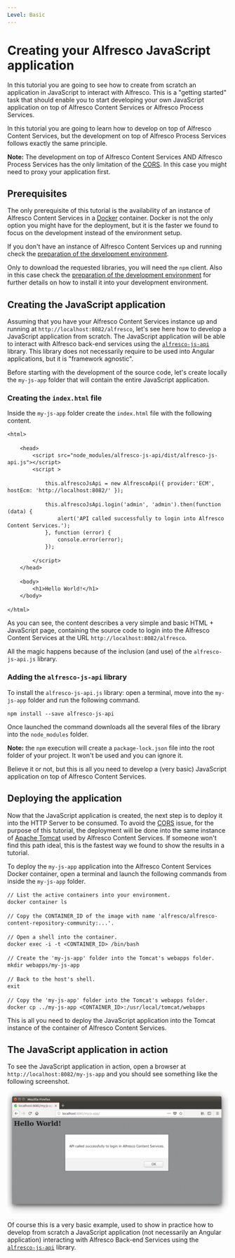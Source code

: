 ```yaml
---
Level: Basic
---
```

# Creating your Alfresco JavaScript application

In this tutorial you are going to see how to create from scratch an application in JavaScript to interact with Alfresco. This is a "getting started" task that should enable you to start developing your own JavaScript application on top of Alfresco Content Services or Alfresco Process Services.

In this tutorial you are going to learn how to develop on top of Alfresco Content Services, but the development on top of Alfresco Process Services follows exactly the same principle.

**Note:** The development on top of Alfresco Content Services AND Alfresco Process Services has the only limitation of the [CORS](https://en.wikipedia.org/wiki/Cross-origin_resource_sharing). In this case you might need to proxy your application first.

## Prerequisites

The only prerequisite of this tutorial is the availability of an instance of Alfresco Content Services in a [Docker](https://www.docker.com/) container. Docker is not the only option you might have for the deployment, but it is the faster we found to focus on the development instead of the environment setup.

If you don't have an instance of Alfresco Content Services up and running check the [preparation of the development environment](./preparing-environment.html).

Only to download the requested libraries, you will need the `npm` client. Also in this case check the [preparation of the development environment](./preparing-environment.html) for further details on how to install it into your development environment.

## Creating the JavaScript application

Assuming that you have your Alfresco Content Services instance up and running at `http://localhost:8082/alfresco`, let's see here how to develop a JavaScript application from scratch. The JavaScript application will be able to interact with Alfresco back-end services using the [`alfresco-js-api`](https://github.com/Alfresco/alfresco-js-api) library. This library does not necessarily require to be used into Angular applications, but it is "framework agnostic".

Before starting with the development of the source code, let's create locally the `my-js-app` folder that will contain the entire JavaScript application.

### Creating the `index.html` file

Inside the `my-js-app` folder create the `index.html` file with the following content.

    <html>
    
        <head>
            <script src="node_modules/alfresco-js-api/dist/alfresco-js-api.js"></script>
            <script >
    
                this.alfrescoJsApi = new AlfrescoApi({ provider:'ECM', hostEcm: 'http://localhost:8082/' });
    
                this.alfrescoJsApi.login('admin', 'admin').then(function (data) {
                    alert('API called successfully to login into Alfresco Content Services.');
                }, function (error) {
                    console.error(error);
                });
    
            </script>
        </head>
    
        <body>
            <h1>Hello World!</h1>
        </body>
    
    </html>

As you can see, the content describes a very simple and basic HTML + JavaScript page, containing the source code to login into the Alfresco Content Services at the URL `http://localhost:8082/alfresco`.

All the magic happens because of the inclusion (and use) of the `alfresco-js-api.js` library.

### Adding the `alfresco-js-api` library

To install the `alfresco-js-api.js` library: open a terminal, move into the `my-js-app` folder and run the following command.

    npm install --save alfresco-js-api

Once launched the command downloads all the several files of the library into the `node_modules` folder.

**Note:** the `npm` execution will create a `package-lock.json` file into the root folder of your project. It won't be used and you can ignore it.

Believe it or not, but this is all you need to develop a (very basic) JavaScript application on top of Alfresco Content Services.

## Deploying the application

Now that the JavaScript application is created, the next step is to deploy it into the HTTP Server to be consumed. To avoid the [CORS](https://en.wikipedia.org/wiki/Cross-origin_resource_sharing) issue, for the purpose of this tutorial, the deployment will be done into the same instance of [Apache Tomcat](http://tomcat.apache.org/) used by Alfresco Content Services. If someone won't find this path ideal, this is the fastest way we found to show the results in a tutorial.

To deploy the  `my-js-app` application into the Alfresco Content Services Docker container, open a terminal and launch the following commands from inside the `my-js-app` folder.

    // List the active containers into your environment.
    docker container ls

	// Copy the CONTAINER_ID of the image with name 'alfresco/alfresco-content-repository-community:...'.

    // Open a shell into the container.
    docker exec -i -t <CONTAINER_ID> /bin/bash

    // Create the 'my-js-app' folder into the Tomcat's webapps folder.
    mkdir webapps/my-js-app

	// Back to the host's shell.
    exit

	// Copy the 'my-js-app' folder into the Tomcat's webapps folder.
    docker cp ../my-js-app <CONTAINER_ID>:/usr/local/tomcat/webapps

This is all you need to deploy the JavaScript application into the Tomcat instance of the container of Alfresco Content Services.

## The JavaScript application in action

To see the JavaScript application in action, open a browser at `http://localhost:8082/my-js-app` and you should see something like the following screenshot.

![javascript_app_launch](../docassets/images/javascript_app_launch.png)

Of course this is a very basic example, used to show in practice how to develop from scratch a JavaScript application (not necessarily an Angular application) interacting with Alfresco Back-end Services using the [`alfresco-js-api`](https://github.com/Alfresco/alfresco-js-api) library.
